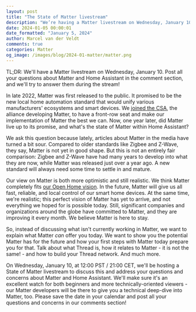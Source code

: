 ```yaml
---
layout: post
title: "The State of Matter livestream"
description: "We’re having a Matter livestream on Wednesday, January 10. Ask all your questions about Matter and Home Assistant in the comment section!"
date: 2024-01-05 00:00:01
date_formatted: "January 5, 2024"
author: Marcel van der Veldt
comments: true
categories: Matter
og_image: /images/blog/2024-01-matter/matter.png
---
```


TL;DR: We'll have a Matter livestream on Wednesday, January 10. Post all your questions about Matter and Home Assistant in the comment section, and we'll try to answer them during the stream!

In late 2022, Matter was first released to the public. It promised to be the new local home automation standard that would unify various manufacturers' ecosystems and smart devices. We [joined the CSA](/blog/2023/12/04/nabu-casa-at-the-matter-member-meeting/), the alliance developing Matter, to have a front-row seat and make our implementation of Matter the best we can. Now, one year later, did Matter live up to its promise, and what's the state of Matter within Home Assistant?

We ask this question because lately, articles about Matter in the media have turned a bit sour. Compared to older standards like Zigbee and Z-Wave, they say, Matter is not yet in good shape. But this is not an entirely fair comparison: Zigbee and Z-Wave have had many years to develop into what they are now, while Matter was released just over a year ago. A new standard will always need some time to settle in and mature.

Our view on Matter is both more optimistic and still realistic. We think Matter completely fits [our Open Home vision](/blog/2021/12/23/the-open-home/). In the future, Matter will give us all fast, reliable, and local control of our smart home devices. At the same time, we're realistic; this perfect vision of Matter has yet to arrive, and not everything we hoped for is possible today. Still, significant companies and organizations around the globe have committed to Matter, and they are improving it every month. We believe Matter is here to stay.

So, instead of discussing what isn't currently working in Matter, we want to explain what Matter *can* offer you today. We want to show you the potential Matter has for the future and how your first steps with Matter today prepare you for that. Talk about what Thread is, how it relates to Matter - it is not the same! - and how to build your Thread network. And much more.

On Wednesday, January 10, at 12:00 PST / 21:00 CET, we'll be hosting a State of Matter livestream to discuss this and address your questions and concerns about Matter and Home Assistant. We'll make sure it's an excellent watch for both beginners and more technically-oriented viewers - our Matter developers will be there to give you a technical deep-dive into Matter, too. Please save the date in your calendar and post all your questions and concerns in our comments section!

<lite-youtube videoid="rEugjMk-4II" videotitle="The State of Matter"></lite-youtube>
